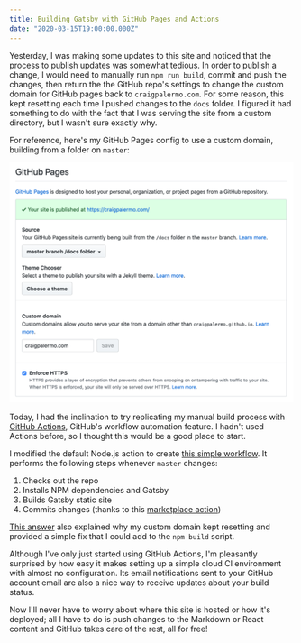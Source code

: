 ```yaml
---
title: Building Gatsby with GitHub Pages and Actions
date: "2020-03-15T19:00:00.000Z"
---
```


Yesterday, I was making some updates to this site and noticed that the process to publish updates was somewhat tedious.
In order to publish a change, I would need to manually run `npm run build`, commit and push the changes, then
return the the GitHub repo's settings to change the custom domain for GitHub pages back to `craigpalermo.com`. For
some reason, this kept resetting each time I pushed changes to the `docs` folder. I figured it had something to do
with the fact that I was serving the site from a custom directory, but I wasn't sure exactly why.

For reference, here's my GitHub Pages config to use a custom domain, building from a folder on `master`:

![GitHub Pages configuration](github-pages.png "GitHub Pages configuration")

Today, I had the inclination to try replicating my manual build process with [GitHub Actions](https://github.com/features/actions),
GitHub's workflow automation feature. I hadn't used Actions before, so I thought this would be a good place to start.

I modified the default Node.js action to create [this simple workflow](https://github.com/craigpalermo/craigpalermo.com/blob/master/.github/workflows/main.yml).
It performs the following steps whenever `master` changes:

1. Checks out the repo
1. Installs NPM dependencies and Gatsby
1. Builds Gatsby static site
1. Commits changes (thanks to this [marketplace action](https://github.com/marketplace/actions/add-commit))

[This answer](https://github.com/gitname/react-gh-pages/issues/19#issuecomment-436148409) also explained why my
custom domain kept resetting and provided a simple fix that I could add to the `npm build` script.

Although I've only just started using GitHub Actions, I'm pleasantly surprised by how easy it makes setting up
a simple cloud CI environment with almost no configuration. Its email notifications sent to your GitHub
account email are also a nice way to receive updates about your build status.

Now I'll never have to worry about where this site is hosted or how it's deployed; all I have to do is push
changes to the Markdown or React content and GitHub takes care of the rest, all for free!
